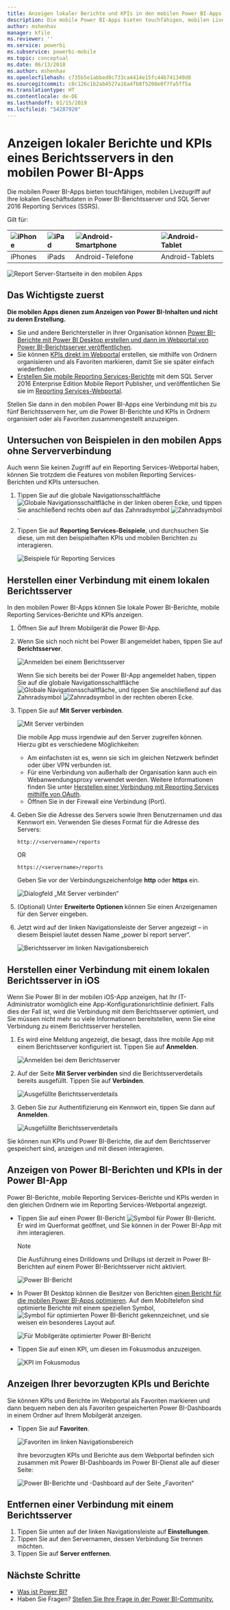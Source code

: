 ```yaml
---
title: Anzeigen lokaler Berichte und KPIs in den mobilen Power BI-Apps
description: Die mobile Power BI-Apps bieten touchfähigen, mobilen Livezugriff auf Ihre lokalen Geschäftsdaten in SQL Server Reporting Services und Power BI-Berichtsserver.
author: mshenhav
manager: kfile
ms.reviewer: ''
ms.service: powerbi
ms.subservice: powerbi-mobile
ms.topic: conceptual
ms.date: 06/13/2018
ms.author: mshenhav
ms.openlocfilehash: c735b5e1abbed0c733ca4414e15fc44b741349d8
ms.sourcegitcommit: c8c126c1b2ab4527a16a4fb8f5208e0f7fa5ff5a
ms.translationtype: HT
ms.contentlocale: de-DE
ms.lasthandoff: 01/15/2019
ms.locfileid: "54287920"
---
```

# <a name="view-on-premises-report-server-reports-and-kpis-in-the-power-bi-mobile-apps"></a>Anzeigen lokaler Berichte und KPIs eines Berichtsservers in den mobilen Power BI-Apps

Die mobilen Power BI-Apps bieten touchfähigen, mobilen Livezugriff auf Ihre lokalen Geschäftsdaten in Power BI-Berichtsserver und SQL Server 2016 Reporting Services (SSRS).

Gilt für:

| ![iPhone](./media/mobile-app-ssrs-kpis-mobile-on-premises-reports/iphone-logo-50-px.png) | ![iPad](./media/mobile-app-ssrs-kpis-mobile-on-premises-reports/ipad-logo-50-px.png) | ![Android-Smartphone](./media/mobile-app-ssrs-kpis-mobile-on-premises-reports/android-phone-logo-50-px.png) | ![Android-Tablet](./media/mobile-app-ssrs-kpis-mobile-on-premises-reports/android-tablet-logo-50-px.png) |
|:--- |:--- |:--- |:--- |
| iPhones |iPads |Android-Telefone |Android-Tablets |


![Report Server-Startseite in den mobilen Apps](./media/mobile-app-ssrs-kpis-mobile-on-premises-reports/power-bi-ipad-pbi-report-server-home.png)

## <a name="first-things-first"></a>Das Wichtigste zuerst
**Die mobilen Apps dienen zum Anzeigen von Power BI-Inhalten und nicht zu deren Erstellung.**

* Sie und andere Berichtersteller in Ihrer Organisation können [Power BI-Berichte mit Power BI Desktop erstellen und dann im Webportal von Power BI-Berichtsserver veröffentlichen](../../report-server/quickstart-create-powerbi-report.md). 
* Sie können [KPIs direkt im Webportal](https://docs.microsoft.com/sql/reporting-services/working-with-kpis-in-reporting-services) erstellen, sie mithilfe von Ordnern organisieren und als Favoriten markieren, damit Sie sie später einfach wiederfinden. 
* [Erstellen Sie mobile Reporting Services-Berichte](https://docs.microsoft.com/sql/reporting-services/mobile-reports/create-mobile-reports-with-sql-server-mobile-report-publisher) mit dem SQL Server 2016 Enterprise Edition Mobile Report Publisher, und veröffentlichen Sie sie im [Reporting Services-Webportal](https://docs.microsoft.com/sql/reporting-services/web-portal-ssrs-native-mode).  

Stellen Sie dann in den mobilen Power BI-Apps eine Verbindung mit bis zu fünf Berichtsservern her, um die Power BI-Berichte und KPIs in Ordnern organisiert oder als Favoriten zusammengestellt anzuzeigen. 

## <a name="explore-samples-in-the-mobile-apps-without-a-server-connection"></a>Untersuchen von Beispielen in den mobilen Apps ohne Serververbindung
Auch wenn Sie keinen Zugriff auf ein Reporting Services-Webportal haben, können Sie trotzdem die Features von mobilen Reporting Services-Berichten und KPIs untersuchen. 

1. Tippen Sie auf die globale Navigationsschaltfläche ![Globale Navigationsschaltfläche](././media/mobile-app-ssrs-kpis-mobile-on-premises-reports/power-bi-iphone-global-nav-button.png) in der linken oberen Ecke, und tippen Sie anschließend rechts oben auf das Zahnradsymbol ![Zahnradsymbol](././media/mobile-app-ssrs-kpis-mobile-on-premises-reports/power-bi-ios-settings-icon.png).
2. Tippen Sie auf **Reporting Services-Beispiele**, und durchsuchen Sie diese, um mit den beispielhaften KPIs und mobilen Berichten zu interagieren.
   
   ![Beispiele für Reporting Services](./media/mobile-app-ssrs-kpis-mobile-on-premises-reports/power-bi-iphone-ssrs-samples.png)

## <a name="connect-to-an-on-premises-report-server"></a>Herstellen einer Verbindung mit einem lokalen Berichtsserver
In den mobilen Power BI-Apps können Sie lokale Power BI-Berichte, mobile Reporting Services-Berichte und KPIs anzeigen. 

1. Öffnen Sie auf Ihrem Mobilgerät die Power BI-App.
2. Wenn Sie sich noch nicht bei Power BI angemeldet haben, tippen Sie auf **Berichtsserver**.
   
   ![Anmelden bei einem Berichtsserver](./media/mobile-app-ssrs-kpis-mobile-on-premises-reports/power-bi-connect-to-rs-login.png)
   
   Wenn Sie sich bereits bei der Power BI-App angemeldet haben, tippen Sie auf die globale Navigationsschaltfläche ![Globale Navigationsschaltfläche](././media/mobile-app-ssrs-kpis-mobile-on-premises-reports/power-bi-iphone-global-nav-button.png), und tippen Sie anschließend auf das Zahnradsymbol ![Zahnradsymbol](././media/mobile-app-ssrs-kpis-mobile-on-premises-reports/power-bi-ios-settings-icon.png) in der rechten oberen Ecke.
3. Tippen Sie auf **Mit Server verbinden**.
   
    ![Mit Server verbinden](./media/mobile-app-ssrs-kpis-mobile-on-premises-reports/power-bi-android-server-sign-in.png)

     Die mobile App muss irgendwie auf den Server zugreifen können. Hierzu gibt es verschiedene Möglichkeiten:

    - Am einfachsten ist es, wenn sie sich im gleichen Netzwerk befindet oder über VPN verbunden ist.
    - Für eine Verbindung von außerhalb der Organisation kann auch ein Webanwendungsproxy verwendet werden. Weitere Informationen finden Sie unter [Herstellen einer Verbindung mit Reporting Services mithilfe von OAuth](mobile-oauth-ssrs.md). 
    - Öffnen Sie in der Firewall eine Verbindung (Port).

1. Geben Sie die Adresse des Servers sowie Ihren Benutzernamen und das Kennwort ein. Verwenden Sie dieses Format für die Adresse des Servers:
   
     `http://<servername>/reports`
   
     OR
   
     `https://<servername>/reports`
   
   Geben Sie vor der Verbindungszeichenfolge **http** oder **https** ein.
   
    ![Dialogfeld „Mit Server verbinden“](./media/mobile-app-ssrs-kpis-mobile-on-premises-reports/power-bi-ios-connect-to-server-dialog.png)
5. (Optional) Unter **Erweiterte Optionen** können Sie einen Anzeigenamen für den Server eingeben.
6. Jetzt wird auf der linken Navigationsleiste der Server angezeigt – in diesem Beispiel lautet dessen Name „power bi report server“.
   
   ![Berichtsserver im linken Navigationsbereich](./media/mobile-app-ssrs-kpis-mobile-on-premises-reports/power-bi-iphone-left-nav-report-server.png)

## <a name="connect-to-an-on-premises-report-server-in-ios"></a>Herstellen einer Verbindung mit einem lokalen Berichtsserver in iOS

Wenn Sie Power BI in der mobilen iOS-App anzeigen, hat Ihr IT-Administrator womöglich eine App-Konfigurationsrichtlinie definiert. Falls dies der Fall ist, wird die Verbindung mit dem Berichtsserver optimiert, und Sie müssen nicht mehr so viele Informationen bereitstellen, wenn Sie eine Verbindung zu einem Berichtsserver herstellen. 

1. Es wird eine Meldung angezeigt, die besagt, dass Ihre mobile App mit einem Berichtsserver konfiguriert ist. Tippen Sie auf **Anmelden**.

    ![Anmelden bei dem Berichtsserver](./media/mobile-app-ssrs-kpis-mobile-on-premises-reports/power-bi-config-server-sign-in.png)

2.  Auf der Seite **Mit Server verbinden** sind die Berichtsserverdetails bereits ausgefüllt. Tippen Sie auf **Verbinden**.

    ![Ausgefüllte Berichtsserverdetails](./media/mobile-app-ssrs-kpis-mobile-on-premises-reports/power-bi-ios-remote-configure-connect-server.png)

3. Geben Sie zur Authentifizierung ein Kennwort ein, tippen Sie dann auf **Anmelden**. 

    ![Ausgefüllte Berichtsserverdetails](./media/mobile-app-ssrs-kpis-mobile-on-premises-reports/power-bi-config-server-address.png)

Sie können nun KPIs und Power BI-Berichte, die auf dem Berichtsserver gespeichert sind, anzeigen und mit diesen interagieren.

## <a name="view-power-bi-reports-and-kpis-in-the-power-bi-app"></a>Anzeigen von Power BI-Berichten und KPIs in der Power BI-App
Power BI-Berichte, mobile Reporting Services-Berichte und KPIs werden in den gleichen Ordnern wie im Reporting Services-Webportal angezeigt. 

* Tippen Sie auf einen Power BI-Bericht ![Symbol für Power BI-Bericht](./media/mobile-app-ssrs-kpis-mobile-on-premises-reports/power-bi-rs-mobile-report-icon.png). Er wird im Querformat geöffnet, und Sie können in der Power BI-App mit ihm interagieren.

    > [!NOTE]
  > Die Ausführung eines Drilldowns und Drillups ist derzeit in Power BI-Berichten auf einem Power BI-Berichtsserver nicht aktiviert.
  
    ![Power BI-Bericht](./media/mobile-app-ssrs-kpis-mobile-on-premises-reports/power-bi-iphone-report-server-report.png)
* In Power BI Desktop können die Besitzer von Berichten [einen Bericht für die mobilen Power BI-Apps optimieren](../../desktop-create-phone-report.md). Auf dem Mobiltelefon sind optimierte Berichte mit einem speziellen Symbol, ![Symbol für optimierten Power BI-Bericht](./media/mobile-app-ssrs-kpis-mobile-on-premises-reports/power-bi-rs-mobile-optimized-icon.png) gekennzeichnet, und sie weisen ein besonderes Layout auf.
  
    ![Für Mobilgeräte optimierter Power BI-Bericht](./media/mobile-app-ssrs-kpis-mobile-on-premises-reports/power-bi-rs-mobile-optimized-report.png)
* Tippen Sie auf einen KPI, um diesen im Fokusmodus anzuzeigen.
  
    ![KPI im Fokusmodus](./media/mobile-app-ssrs-kpis-mobile-on-premises-reports/pbi_ipad_ssmrp_tile.png)

## <a name="view-your-favorite-kpis-and-reports"></a>Anzeigen Ihrer bevorzugten KPIs und Berichte
Sie können KPIs und Berichte im Webportal als Favoriten markieren und dann bequem neben den als Favoriten gespeicherten Power BI-Dashboards in einem Ordner auf Ihrem Mobilgerät anzeigen.

* Tippen Sie auf **Favoriten**.
  
   ![Favoriten im linken Navigationsbereich](./media/mobile-app-ssrs-kpis-mobile-on-premises-reports/power-bi-ipad-faves-pbi-report-server-update.png)
  
   Ihre bevorzugten KPIs und Berichte aus dem Webportal befinden sich zusammen mit Power BI-Dashboards im Power BI-Dienst alle auf dieser Seite:
  
   ![Power BI-Berichte und -Dashboard auf der Seite „Favoriten“](./media/mobile-app-ssrs-kpis-mobile-on-premises-reports/power-bi-ipad-favorites.png)

## <a name="remove-a-connection-to-a-report-server"></a>Entfernen einer Verbindung mit einem Berichtsserver
1. Tippen Sie unten auf der linken Navigationsleiste auf **Einstellungen**.
2. Tippen Sie auf den Servernamen, dessen Verbindung Sie trennen möchten.
3. Tippen Sie auf **Server entfernen**.

## <a name="next-steps"></a>Nächste Schritte
* [Was ist Power BI?](../../power-bi-overview.md)  
* Haben Sie Fragen? [Stellen Sie Ihre Frage in der Power BI-Community.](http://community.powerbi.com/)

